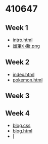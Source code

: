 # 410647

## Week 1
- [ intro.html](https://github.com/xiinn7/410647/blob/master/w01/intro.html)
- [蠟筆小新.png](https://github.com/xiinn7/410647/blob/master/w01/%E8%A0%9F%E7%AD%86%E5%B0%8F%E6%96%B0.png)
## Week 2
- [index.html](https://github.com/xiinn7/410647/blob/master/w02/index.html)
- [pokemon.html](https://github.com/xiinn7/410647/blob/master/w02/pokemon.html)
## Week 3
## Week 4
- [blog.css](https://github.com/xiinn7/410647/blob/master/w04/blog.css)
- [blog.html](https://github.com/xiinn7/410647/blob/master/w04/blog.html)
- [
<!--stackedit_data:
eyJoaXN0b3J5IjpbLTQ1MjQwMDk4OSwxNzg4NjU4MzMzXX0=
-->